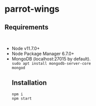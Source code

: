 # parrot-wings
<h2>Requirements</h2><br>
<ul>
<li>Node v11.7.0+
<li>Node Package Manager 6.7.0+
<li>MongoDB (localhost:27015 by default).<br>
<code>sudo apt install mongodb-server-core</code><br>
<code>mongod</code>
<h2>Installation</h2>
<code>npm i</code><br>
<code>npm start</code>

